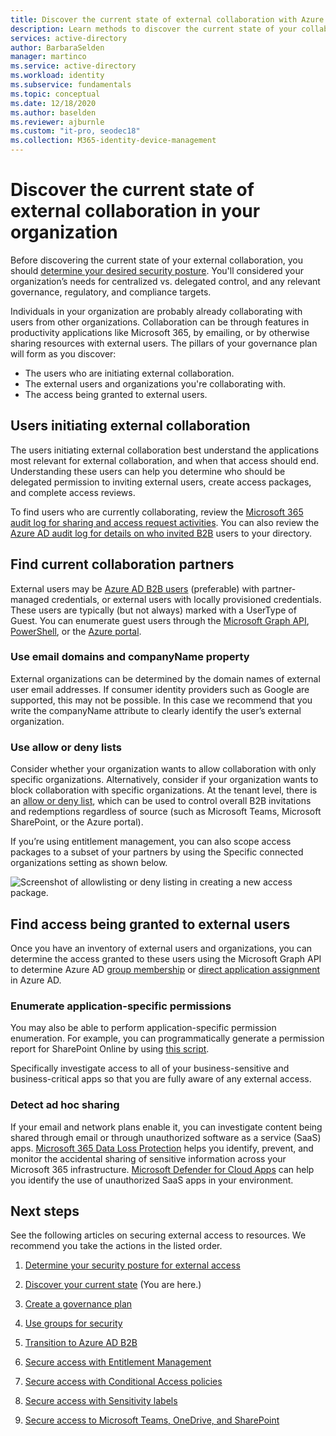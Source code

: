 ```yaml
---
title: Discover the current state of external collaboration with Azure Active Directory 
description: Learn methods to discover the current state of your collaboration.
services: active-directory
author: BarbaraSelden
manager: martinco
ms.service: active-directory
ms.workload: identity
ms.subservice: fundamentals
ms.topic: conceptual
ms.date: 12/18/2020
ms.author: baselden
ms.reviewer: ajburnle
ms.custom: "it-pro, seodec18"
ms.collection: M365-identity-device-management
---
```


# Discover the current state of external collaboration in your organization

Before discovering the current state of your external collaboration, you should [determine your desired security posture](1-secure-access-posture.md). You'll considered your organization’s needs for centralized vs. delegated control, and any relevant governance, regulatory, and compliance targets.

Individuals in your organization are probably already collaborating with users from other organizations. Collaboration can be through features in productivity applications like Microsoft 365, by emailing, or by otherwise sharing resources with external users. The pillars of your governance plan will form as you discover:

* The users who are initiating external collaboration.
* The external users and organizations you're collaborating with.
* The access being granted to external users.

## Users initiating external collaboration

The users initiating external collaboration best understand the applications most relevant for external collaboration, and when that access should end. Understanding these users can help you determine who should be delegated permission to inviting external users, create access packages, and complete access reviews.

To find users who are currently collaborating, review the [Microsoft 365 audit log for sharing and access request activities](/microsoft-365/compliance/search-the-audit-log-in-security-and-compliance#sharing-and-access-request-activities). You can also review the [Azure AD audit log for details on who invited B2B](../external-identities/auditing-and-reporting.md) users to your directory.

## Find current collaboration partners

External users may be [Azure AD B2B users](../external-identities/what-is-b2b.md) (preferable) with partner-managed credentials, or external users with locally provisioned credentials. These users are typically (but not always) marked with a UserType of Guest. You can enumerate guest users through the [Microsoft Graph API](/graph/api/user-list?tabs=http), [PowerShell](/graph/api/user-list?tabs=http), or the [Azure portal](../enterprise-users/users-bulk-download.md).

### Use email domains and companyName property

External organizations can be determined by the domain names of external user email addresses. If consumer identity providers such as Google are supported, this may not be possible. In this case we recommend that you write the companyName attribute to clearly identify the user’s external organization.

### Use allow or deny lists

Consider whether your organization wants to allow collaboration with only specific organizations. Alternatively, consider if your organization wants to block collaboration with specific organizations. At the tenant level, there is an [allow or deny list](../external-identities/allow-deny-list.md), which can be used to control overall B2B invitations and redemptions regardless of source (such as Microsoft Teams, Microsoft SharePoint, or the Azure portal).

If you’re using entitlement management, you can also scope access packages to a subset of your partners by using the Specific connected organizations setting as shown below.

![Screenshot of allowlisting or deny listing in creating a new access package.](media/secure-external-access/2-new-access-package.png)

## Find access being granted to external users

Once you have an inventory of external users and organizations, you can determine the access granted to these users using the Microsoft Graph API to determine Azure AD [group membership](/graph/api/resources/groups-overview) or [direct application assignment](/graph/api/resources/approleassignment) in Azure AD.

### Enumerate application-specific permissions

You may also be able to perform application-specific permission enumeration. For example, you can programmatically generate a permission report for SharePoint Online by using [this script](https://gallery.technet.microsoft.com/office/SharePoint-Online-c9ec4f64).

Specifically investigate access to all of your business-sensitive and business-critical apps so that you are fully aware of any external access.

### Detect ad hoc sharing

If your email and network plans enable it, you can investigate content being shared through email or through unauthorized software as a service (SaaS) apps. [Microsoft 365 Data Loss Protection](/microsoft-365/compliance/data-loss-prevention-policies) helps you identify, prevent, and monitor the accidental sharing of sensitive information across your Microsoft 365 infrastructure. [Microsoft Defender for Cloud Apps](https://www.microsoft.com/microsoft-365/enterprise-mobility-security/cloud-app-security) can help you identify the use of unauthorized SaaS apps in your environment.

## Next steps

See the following articles on securing external access to resources. We recommend you take the actions in the listed order.

1. [Determine your security posture for external access](1-secure-access-posture.md)

2. [Discover your current state](2-secure-access-current-state.md) (You are here.)

3. [Create a governance plan](3-secure-access-plan.md)

4. [Use groups for security](4-secure-access-groups.md)

5. [Transition to Azure AD B2B](5-secure-access-b2b.md)

6. [Secure access with Entitlement Management](6-secure-access-entitlement-managment.md)

7. [Secure access with Conditional Access policies](7-secure-access-conditional-access.md)

8. [Secure access with Sensitivity labels](8-secure-access-sensitivity-labels.md)

9. [Secure access to Microsoft Teams, OneDrive, and SharePoint](9-secure-access-teams-sharepoint.md)

